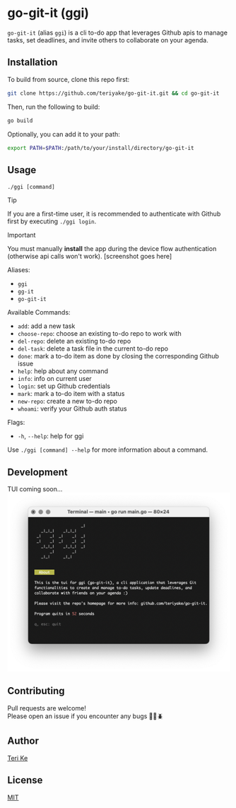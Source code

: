 # go-git-it (ggi)

`go-git-it` (alias `ggi`) is a cli to-do app that leverages Github apis to manage tasks, set deadlines, and invite others to collaborate on your agenda.

## Installation

To build from source, clone this repo first:

```bash
git clone https://github.com/teriyake/go-git-it.git && cd go-git-it
```
Then, run the following to build:
```bash
go build
```
Optionally, you can add it to your path:
```bash
export PATH=$PATH:/path/to/your/install/directory/go-git-it
```

## Usage
```
./ggi [command]
```
> [!TIP]  
> If you are a first-time user, it is recommended to authenticate with Github first by executing `./ggi login`.  

> [!IMPORTANT]  
> You must manually **install** the app during the device flow authentication (otherwise api calls won't work). [screenshot goes here]

Aliases: 
- `ggi`
- `gg-it`
- `go-git-it`  

Available Commands:  
- `add`: add a new task  
- `choose-repo`: choose an existing to-do repo to work with  
- `del-repo`: delete an existing to-do repo  
- `del-task`: delete a task file in the current to-do repo  
- `done`: mark a to-do item as done by closing the corresponding Github issue  
- `help`: help about any command  
- `info`: info on current user  
- `login`: set up Github credentials  
- `mark`: mark a to-do item with a status  
- `new-repo`: create a new to-do repo  
- `whoami`: verify your Github auth status  

Flags:
- `-h`, `--help`: help for ggi

Use `./ggi [command] --help` for more information about a command.

## Development
TUI coming soon... 
![a screenshot of the wip tui for ggi](https://github.com/teriyake/go-git-it/blob/8a28a0d538d259b5bf4acd310aad83ec9a490193/ggi-tui-about.png)

## Contributing

Pull requests are welcome!  
Please open an issue if you encounter any bugs 🐛🐜🪲

## Author
[Teri Ke](https://github.com/teriyake)

## License

[MIT](https://choosealicense.com/licenses/mit/)
